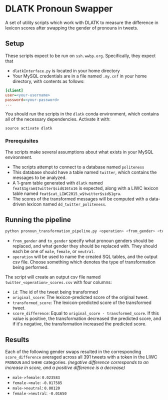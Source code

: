 # DLATK Pronoun Swapper

A set of utility scripts which work with DLATK to measure the difference in lexicon scores after swapping the gender of pronouns in tweets.

## Setup

These scripts expect to be run on `ssh.wwbp.org`. Specifically, they expect that 
 - `dlatkInterface.py` is located in your home directory
 - Your MySQL credentials are in a file named `.my.cnf` in your home directory, with contents as follows:
```ini
[client]
user=<your-username>
password=<your-password>
...
```
You should run the scripts in the `dlatk` conda environment, which contains all of the necessary dependencies. Activate it with:
```
source activate dlatk
```

### Prerequisites

The scripts make several assumptions about what exists in your MySQL environment. 
 - The scripts attempt to connect to a database named `politeness`
 - This database should have a table named `twitter`, which contains the messages to be analyzed. 
 - A 1-gram table generated with `dlatk` named `feat$1gram$twitter$sid$16to16` is expected, along with a LIWC lexicon table named `feat$cat_LIWC2015_w$twitter$sid$1gra`. 
 - The scores of the transformed messages will be computed with a data-driven lexicon named `dd_twitter_politeness`.

## Running the pipeline

```bash
python pronoun_transformation_pipeline.py <operation> <from_gender> <to_gender>
```

 - `from_gender` and `to_gender` specify what pronoun genders should be replaced, and what gender they should be replaced with. They should each be one of `male`, `female`, or `neutral`.
 - `operation` will be used to name the created SQL tables, and the output csv file. Choose something which denotes the type of transformation being performed.

The script will create an output csv file named `twitter_<operation>_scores.csv` with four columns:
 - `id`: The id of the tweet being transformed
 - `original_score`: The lexicon-predicted score of the original tweet.
 - `transformed_score`: The lexicon-predicted score of the transformed tweet.
 - `score_difference`: Equal to `original_score - transformed_score`. If this value is positive, the transformation decreased the predicted score, and if it's negative, the transformation increased the predicted score.



## Results
Each of the following gender swaps resulted in the corresponding `score_difference` averaged across all 391 tweets with a token in the LIWC `PRONOUN` and `SHEHE` categories. *(negative difference corresponds to an increase in score, and a positive difference is a decrease)*

 - `male->female`: `0.023583`
 - `female->male`: `-0.017585`
 - `male->neutral`: `0.00120`
 - `female->neutral`: `-0.01650`
